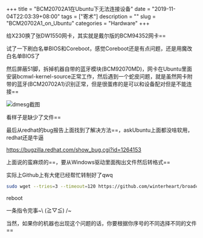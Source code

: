 +++
title = "BCM20702A1在Ubuntu下无法连接设备"
date = "2019-11-04T22:03:39+08:00"
tags = ["寄术"]
description = ""
slug = "BCM20702A1_on_Ubuntu"
categories = "Hardware"
+++


给X230换了张DW1550网卡，其实就是戴尔版的BCM94352网卡==

试了一下刷白名单BIOS和Coreboot，感觉Coreboot还是有点问题，还是用魔改白名单BIOS了

然后屏蔽51脚，拆掉机器自带的蓝牙模块(BCM92070MD)，网卡在Ubuntu里面安装bcmwl-kernel-source正常工作，然后遇到一个蛇皮问题，就是虽然网卡附带的蓝牙(BCM20702A1)识别正常，但是很蛋疼的是可以和设备配对但是不能连接==

![dmesg截图](dmesg.png)

看样子是缺少了文件==

最后从redhat的bug报告上面找到了解决方法==，askUbuntu上面都没啥软用，redhat还是牛逼

https://bugzilla.redhat.com/show_bug.cgi?id=1264153

上面说的蛮麻烦的==，要从Windows驱动里面掏出文件然后转格式==

实际上Github上有大佬已经帮忙转制好了qwq

```bash
sudo wget --tries=3 --timeout=120 https://github.com/winterheart/broadcom-bt-firmware/raw/master/brcm/BCM20702A1-413c-8143.hcd -P /lib/firmware/brcm
```

reboot

一条指令完事~\ (≧▽≦) /~

当然，如果你的机器也出现这个问题的话，你要根据你序号的不同选择不同的文件==